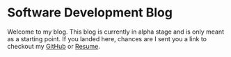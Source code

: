 # Software Development Blog

Welcome to my blog. This blog is currently in alpha stage and is only meant as a starting point. If you landed here, chances are I sent you a link to checkout my [GitHub](github.com/jburditt) or [Resume](jburditt.com).
